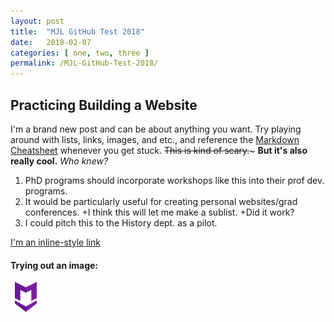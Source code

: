 ```yaml
---
layout: post
title:  "MJL GitHub Test 2018"
date:   2018-02-07
categories: [ one, two, three ]
permalink: /MJL-GitHub-Test-2018/
---
```



## Practicing Building a Website

I'm a brand new post and can be about anything you want. Try playing around with lists, links, images, and etc., and reference the [Markdown Cheatsheet](https://github.com/mnyrop/nycdh-jekyll/blob/master/docs/markdown-cheatsheet.md) whenever you get stuck.
~~This is kind of scary.~~~
**But it's also really cool.**
_Who knew?_
1.  PhD programs should incorporate workshops like this into their prof dev. programs.
2.  It would be particularly useful for creating personal websites/grad conferences.
  +I think this will let me make a sublist.
  +Did it work?
3.  I could pitch this to the History dept. as a pilot.

[I'm an inline-style link](http://history.columbia.edu/graduate/graduate-history-association/)

#### Trying out an image:
![alt text](https://github.com/adam-p/markdown-here/raw/master/src/common/images/icon48.png "Logo Title Text 1")
